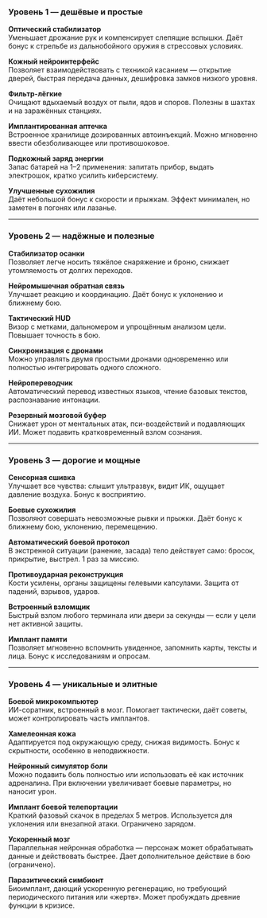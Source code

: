 ### **Уровень 1 — дешёвые и простые**

**Оптический стабилизатор**  
Уменьшает дрожание рук и компенсирует слепящие вспышки. Даёт бонус к стрельбе из дальнобойного оружия в стрессовых условиях.

**Кожный нейроинтерфейс**  
Позволяет взаимодействовать с техникой касанием — открытие дверей, быстрая передача данных, дешифровка замков низкого уровня.

**Фильтр-лёгкие**  
Очищают вдыхаемый воздух от пыли, ядов и споров. Полезны в шахтах и на заражённых станциях.

**Имплантированная аптечка**  
Встроенное хранилище дозированных автоинъекций. Можно мгновенно ввести обезболивающее или противошоковое.

**Подкожный заряд энергии**  
Запас батарей на 1–2 применения: запитать прибор, выдать электрошок, кратко усилить киберсистему.

**Улучшенные сухожилия**  
Даёт небольшой бонус к скорости и прыжкам. Эффект минимален, но заметен в погонях или лазанье.

---

### **Уровень 2 — надёжные и полезные**

**Стабилизатор осанки**  
Позволяет легче носить тяжёлое снаряжение и броню, снижает утомляемость от долгих переходов.

**Нейромышечная обратная связь**  
Улучшает реакцию и координацию. Даёт бонус к уклонению и ближнему бою.

**Тактический HUD**  
Визор с метками, дальномером и упрощённым анализом цели. Повышает точность в бою.

**Синхронизация с дронами**  
Можно управлять двумя простыми дронами одновременно или полностью интегрировать одного сложного.

**Нейропереводчик**  
Автоматический перевод известных языков, чтение базовых текстов, распознавание интонации.

**Резервный мозговой буфер**  
Снижает урон от ментальных атак, пси-воздействий и подавляющих ИИ. Может подавить кратковременный взлом сознания.

---

### **Уровень 3 — дорогие и мощные**

**Сенсорная сшивка**  
Улучшает все чувства: слышит ультразвук, видит ИК, ощущает давление воздуха. Бонус к восприятию.

**Боевые сухожилия**  
Позволяют совершать невозможные рывки и прыжки. Даёт бонус к ближнему бою, уклонению, перемещению.

**Автоматический боевой протокол**  
В экстренной ситуации (ранение, засадa) тело действует само: бросок, прикрытие, выстрел. 1 раз за миссию.

**Противоударная реконструкция**  
Кости усилены, органы защищены гелевыми капсулами. Защита от падений, взрывов, ударов.

**Встроенный взломщик**  
Быстрый взлом любого терминала или двери за секунды — если у цели нет активной защиты.

**Имплант памяти**  
Позволяет мгновенно вспомнить увиденное, запомнить карты, тексты и лица. Бонус к исследованиям и опросам.

---

### **Уровень 4 — уникальные и элитные**

**Боевой микрокомпьютер**  
ИИ-соратник, встроенный в мозг. Помогает тактически, даёт советы, может контролировать часть имплантов.

**Хамелеонная кожа**  
Адаптируется под окружающую среду, снижая видимость. Бонус к скрытности, особенно в неподвижности.

**Нейронный симулятор боли**  
Можно подавить боль полностью или использовать её как источник адреналина. При включении увеличивает боевые параметры, но наносит урон.

**Имплант боевой телепортации**  
Краткий фазовый скачок в пределах 5 метров. Используется для уклонения или внезапной атаки. Ограничено зарядом.

**Ускоренный мозг**  
Параллельная нейронная обработка — персонаж может обрабатывать данные и действовать быстрее. Дает дополнительное действие в бою (ограничено).

**Паразитический симбионт**  
Биоимплант, дающий ускоренную регенерацию, но требующий периодического питания или «жертв». Может пробуждать древние функции в кризисе.